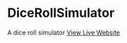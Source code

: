 # DiceRollSimulator
A dice roll simulator 
<a  target="_blank" href="https://main--diceroll-simulator.netlify.app/" > View Live Website</a>
